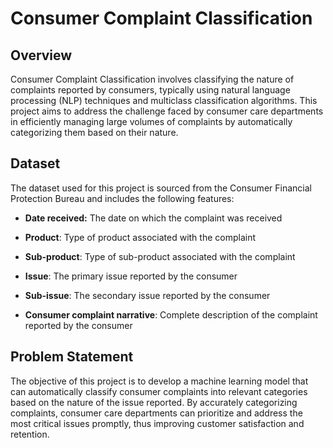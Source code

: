 # Consumer Complaint Classification

## Overview

Consumer Complaint Classification involves classifying the nature of complaints reported by consumers, typically using natural language processing (NLP) techniques and multiclass classification algorithms. This project aims to address the challenge faced by consumer care departments in efficiently managing large volumes of complaints by automatically categorizing them based on their nature.

## Dataset

The dataset used for this project is sourced from the Consumer Financial Protection Bureau and includes the following features:

- **Date received:** The date on which the complaint was received

- **Product**: Type of product associated with the complaint

- **Sub-product**: Type of sub-product associated with the complaint

- **Issue**: The primary issue reported by the consumer

- **Sub-issue**: The secondary issue reported by the consumer

- **Consumer complaint narrative**: Complete description of the complaint reported by the consumer

## Problem Statement

The objective of this project is to develop a machine learning model that can automatically classify consumer complaints into relevant categories based on the nature of the issue reported. By accurately categorizing complaints, consumer care departments can prioritize and address the most critical issues promptly, thus improving customer satisfaction and retention.
